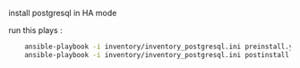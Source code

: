 install postgresql in HA mode

run this plays : 

```bash
    ansible-playbook -i inventory/inventory_postgresql.ini preinstall.yml --tags provision -kK
    ansible-playbook -i inventory/inventory_postgresql.ini postinstall.yml --tags install_postgresql_ha
```
